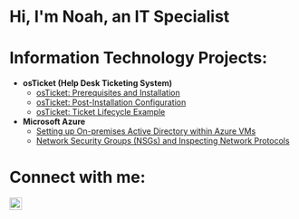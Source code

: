 # Hi, I'm Noah, an IT Specialist

# Information Technology Projects:</h2>

- <b>osTicket (Help Desk Ticketing System)</b>
  - [osTicket: Prerequisites and Installation](https://github.com/noahp-prog/osticket-prereqs/tree/main)
  - [osTicket: Post-Installation Configuration](https://github.com/noahp-prog/osticket-post-install.git)
  - [osTicket: Ticket Lifecycle Example](https://github.com/noahp-prog/ticket-lifecycle.git)
- <b>Microsoft Azure</b>
  - [Setting up On-premises Active Directory within Azure VMs](https://github.com/noahp-prog/configure-active-directory.git)
  - [Network Security Groups (NSGs) and Inspecting Network Protocols]()

# Connect with me:</h2>

[<img align="left" alt="Noah| LinkedIn" width="22px" src="https://cdn.jsdelivr.net/npm/simple-icons@v3/icons/linkedin.svg" />][linkedin]

[linkedin]:<https://www.linkedin.com/in/noah-peters-78700135a/>
